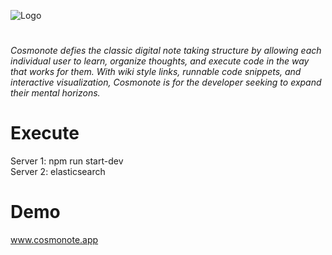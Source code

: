 ![Logo](https://i.imgur.com/4nQbB4M.png)

#

_Cosmonote defies the classic digital note taking structure by allowing each individual user to learn, organize thoughts, and execute code in the way that works for them. With  wiki style links, runnable code snippets, and interactive visualization, Cosmonote is for the developer seeking to expand their mental horizons._

# Execute

Server 1: npm run start-dev <br />
Server 2: elasticsearch

# Demo

www.cosmonote.app
